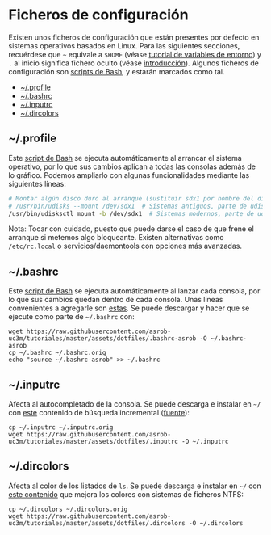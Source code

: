 # Ficheros de configuración

Existen unos ficheros de configuración que están presentes por defecto en sistemas operativos basados en Linux.
Para las siguientes secciones, recuérdese que `~` equivale a `$HOME` (véase [tutorial de variables de entorno](../environment-variables.md)) y `.` al inicio significa fichero oculto (véase [introducción](introduction.md#notas-adicionales)).
Algunos ficheros de configuración son [scripts de Bash](bash.md), y estarán marcados como tal.

- [~/.profile](#profile)
- [~/.bashrc](#bashrc)
- [~/.inputrc](#inputrc)
- [~/.dircolors](#dircolors)


## ~/.profile
Este [script de Bash](bash.sh) se ejecuta automáticamente al arrancar el sistema operativo, por lo que sus cambios aplican a todas las consolas además de lo gráfico. Podemos ampliarlo con algunas funcionalidades mediante las siguientes líneas:
```bash
# Montar algún disco duro al arranque (sustituir sdx1 por nombre del dispositivo más el número de partición)
# /usr/bin/udisks --mount /dev/sdx1  # Sistemas antiguos, parte de udisks1
/usr/bin/udisksctl mount -b /dev/sdx1  # Sistemas modernos, parte de udisks2
```
Nota: Tocar con cuidado, puesto que puede darse el caso de que frene el arranque si metemos algo bloqueante. Existen alternativas como `/etc/rc.local` o servicios/daemontools con opciones más avanzadas.

## ~/.bashrc
Este [script de Bash](bash.sh) se ejecuta automáticamente al lanzar cada consola, por lo que sus cambios quedan dentro de cada consola. Unas líneas convenientes a agregarle son [estas](https://github.com/asrob-uc3m/tutoriales/blob/master/assets/dotfiles/.bashrc-asrob). Se puede descargar y hacer que se ejecute como parte de `~/.bashrc` con:
```
wget https://raw.githubusercontent.com/asrob-uc3m/tutoriales/master/assets/dotfiles/.bashrc-asrob -O ~/.bashrc-asrob
cp ~/.bashrc ~/.bashrc.orig
echo "source ~/.bashrc-asrob" >> ~/.bashrc
```

## ~/.inputrc
Afecta al autocompletado de la consola. Se puede descarga e instalar en `~/` con [este](https://github.com/asrob-uc3m/tutoriales/blob/master/assets/dotfiles/.inputrc) contenido de búsqueda incremental ([fuente](https://help.ubuntu.com/community/UsingTheTerminal#An_extremely_handy_tool_::_Incremental_history_searching)):
```
cp ~/.inputrc ~/.inputrc.orig
wget https://raw.githubusercontent.com/asrob-uc3m/tutoriales/master/assets/dotfiles/.inputrc -O ~/.inputrc
```

## ~/.dircolors
Afecta al color de los listados de `ls`. Se puede descarga e instalar en `~/` con [este contenido](https://github.com/asrob-uc3m/tutoriales/blob/master/assets/dotfiles/.inputrc) que mejora los colores con sistemas de ficheros NTFS:
```
cp ~/.dircolors ~/.dircolors.orig
wget https://raw.githubusercontent.com/asrob-uc3m/tutoriales/master/assets/dotfiles/.dircolors -O ~/.dircolors
```

